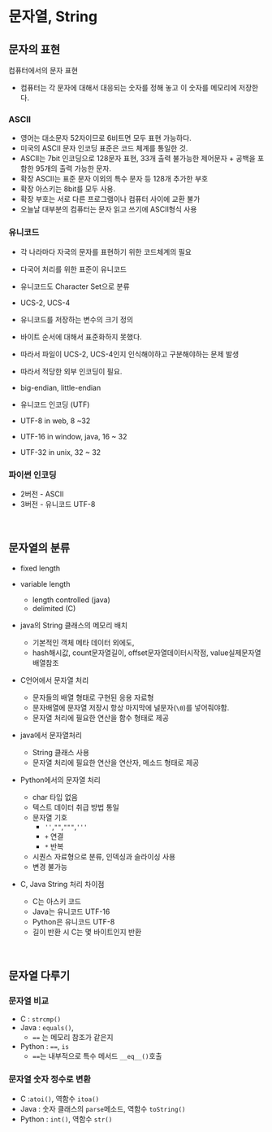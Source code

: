# 문자열, String

## 문자의 표현

컴퓨터에서의 문자 표현

- 컴퓨터는 각 문자에 대해서 대응되는 숫자를 정해 놓고 이 숫자를 메모리에 저장한다.

### ASCII

- 영어는 대소문자 52자이므로 6비트면 모두 표현 가능하다.
- 미국의 ASCII 문자 인코딩 표준은 코드 체계를 통일한 것.
- ASCII는 7bit 인코딩으로 128문자 표현, 33개 출력 불가능한 제어문자 + 공백을 포함한 95개의 출력 가능한 문자.
- 확장 ASCII는 표준 문자 이외의 특수 문자 등 128개 추가한 부호
- 확장 아스키는 8bit를 모두 사용.
- 확장 부호는 서로 다른 프로그램이나 컴퓨터 사이에 교환 불가
- 오늘날 대부분의 컴퓨터는 문자 읽고 쓰기에 ASCII형식 사용

### 유니코드

- 각 나라마다 자국의 문자를 표현하기 위한 코드체계의 필요
- 다국어 처리를 위한 표준이 유니코드

- 유니코드도 Character Set으로 분류
- UCS-2, UCS-4
- 유니코드를 저장하는 변수의 크기 정의
- 바이트 순서에 대해서 표준화하지 못했다.
- 따라서 파일이 UCS-2, UCS-4인지 인식해야하고 구분해야하는 문제 발생
- 따라서 적당한 외부 인코딩이 필요.
- big-endian, little-endian
- 유니코드 인코딩 (UTF)
- UTF-8 in web, 8 ~32
- UTF-16 in window, java, 16 ~ 32
- UTF-32 in unix, 32 ~ 32

### 파이썬 인코딩

- 2버전 - ASCII
- 3버전 - 유니코드 UTF-8



<br/>



## 문자열의 분류

- fixed length
- variable length
  - length controlled (java)
  - delimited (C)

- java의 String 클래스의 메모리 배치
  - 기본적인 객체 메타 데이터 외에도,
  - hash해시값, count문자열길이, offset문자열데이터시작점, value실제문자열배열참조
- C언어에서 문자열 처리
  - 문자들의 배열 형태로 구현된 응용 자료형
  - 문자배열에 문자열 저장시 항상 마지막에 널문자(`\0`)를 넣어줘야함.
  - 문자열 처리에 필요한 연산을 함수 형태로 제공
- java에서 문자열처리
  - String 클래스 사용
  - 문자열 처리에 필요한 연산을 연산자, 메소드 형태로 제공

- Python에서의 문자열 처리
  - char 타입 없음
  - 텍스트 데이터 취급 방법 통일
  - 문자열 기호
    - `''`,`""`,`"""`,`'''`
    - `+` 연결
    - `*` 반복
  - 시퀀스 자료형으로 분류, 인덱싱과 슬라이싱 사용
  - 변경 불가능
- C, Java String 처리 차이점
  - C는 아스키 코드
  - Java는 유니코드 UTF-16
  - Python은 유니코드 UTF-8
  - 길이 반환 시 C는 몇 바이트인지 반환



<br/>



## 문자열 다루기

### 문자열 비교

- C : `strcmp()`
- Java : `equals()`,
  - `==` 는 메모리 참조가 같은지
- Python : `==`, `is`
  - `==`는 내부적으로 특수 메서드 `__eq__()`호출

### 문자열 숫자 정수로 변환

- C :`atoi()`, 역함수 `itoa()`
- Java : 숫자 클래스의 `parse`메소드, 역함수 `toString()`
- Python : `int()`, 역함수 `str()`





